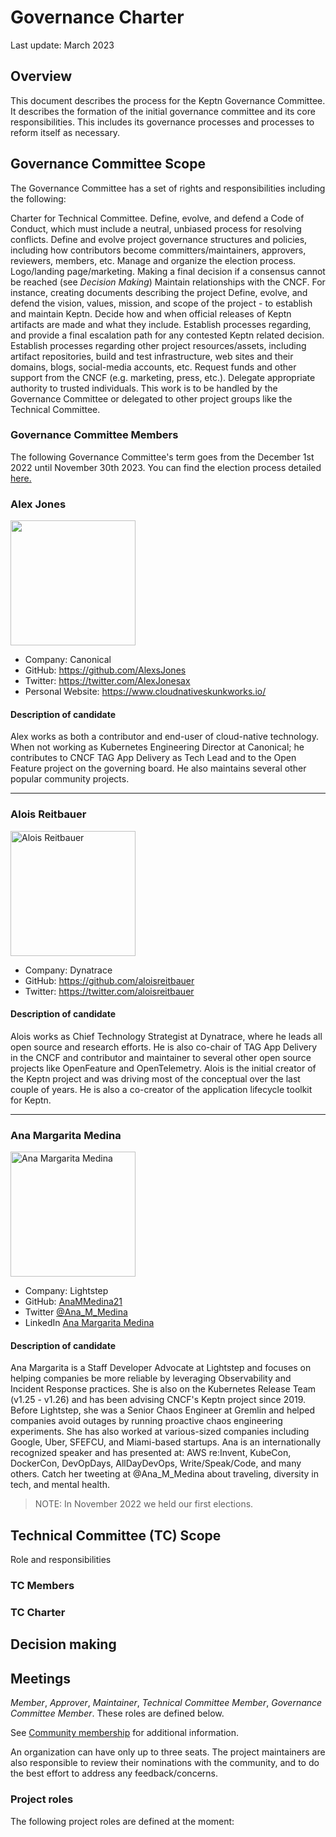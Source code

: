 # Governance Charter

 Last update: March 2023

 ## Overview

 This document describes the process for the Keptn Governance Committee.
 It describes the formation of the initial governance committee and its core responsibilities.
 This includes its governance processes and processes to reform itself as necessary.


 ## Governance Committee Scope


 The Governance Committee has a set of rights and responsibilities including the following:

 Charter for Technical Committee.
 Define, evolve, and defend a Code of Conduct, which must include a neutral, unbiased process for resolving conflicts.
 Define and evolve project governance structures and policies, including how contributors become committers/maintainers, approvers, reviewers, members, etc.
 Manage and organize the election process.
 Logo/landing page/marketing.
 Making a final decision if a consensus cannot be reached (see _Decision Making_)
 Maintain relationships with the CNCF. For instance, creating documents describing the project
 Define, evolve, and defend the vision, values, mission, and scope of the project - to establish and maintain Keptn.
 Decide how and when official releases of Keptn artifacts are made and what they include.
 Establish processes regarding, and provide a final escalation path for any contested Keptn related decision.
 Establish processes regarding other project resources/assets, including artifact repositories, build and test infrastructure, web sites and their domains, blogs, social-media accounts, etc.
 Request funds and other support from the CNCF (e.g. marketing, press, etc.).
 Delegate appropriate authority to trusted individuals.
 This work is to be handled by the Governance Committee or delegated to other project groups like the Technical Committee.


 ### Governance Committee Members

 The following Governance Committee's term goes from the December 1st 2022 until November 30th 2023.
 You can find the election process detailed [here.](https://github.com/keptn/community/blob/main/elections/2022/governance-committee-election.md)

 ### Alex Jones

 <img src="https://i.ibb.co/M5SLpD0/KC-CNC-NA-headshot-221027-Alex-Jones-2215.jpg" height="200" />

 - Company: Canonical
 - GitHub: https://github.com/AlexsJones
 - Twitter: https://twitter.com/AlexJonesax
 - Personal Website: https://www.cloudnativeskunkworks.io/

 #### Description of candidate ####

 Alex works as both a contributor and end-user of cloud-native technology. 
 When not working as Kubernetes Engineering Director at Canonical; he contributes to CNCF TAG App Delivery as Tech Lead and to the Open Feature project on the governing board. He also maintains several other popular community projects.

 ---

 ### Alois Reitbauer

 <img src="https://engineering.dynatrace.com/_next/image?url=https%3A%2F%2Fbackend.engineering.dynatrace.com%2Fimg%2Fresized%2F291%3Fwidth%3D220&w=3840&q=90" alt="Alois Reitbauer" height="200" width="200">

 - Company: Dynatrace
 - GitHub: https://github.com/aloisreitbauer
 - Twitter: https://twitter.com/aloisreitbauer

 #### Description of candidate ####

 Alois works as Chief Technology Strategist at Dynatrace, where he leads all open source and research efforts. He is also co-chair of TAG App Delivery in the CNCF and contributor and maintainer to several other open source projects like OpenFeature and OpenTelemetry. Alois is the initial creator of the Keptn project and was driving most of the conceptual over the last couple of years. He is also a co-creator of the application lifecycle toolkit for Keptn. 

 ---

 ### Ana Margarita Medina

 <img src="https://avatars.githubusercontent.com/u/3894791" alt="Ana Margarita Medina" height="200" width="200">

 - Company: Lightstep
 - GitHub: [AnaMMedina21](https://github.com/AnaMMedina21)
 - Twitter [@Ana_M_Medina](https://twitter.com/Ana_M_Medina)
 - LinkedIn [Ana Margarita Medina](https://www.linkedin.com/in/anammedina/)

 #### Description of candidate ####
 Ana Margarita is a Staff Developer Advocate at Lightstep and focuses on helping companies be more reliable by leveraging Observability and Incident Response practices. She is also on the Kubernetes Release Team (v1.25 - v1.26) and has been advising CNCF's Keptn project since 2019. Before Lightstep, she was a Senior Chaos Engineer at Gremlin and helped companies avoid outages by running proactive chaos engineering experiments. She has also worked at various-sized companies including Google, Uber, SFEFCU, and Miami-based startups. Ana is an internationally recognized speaker and has presented at: AWS re:Invent, KubeCon, DockerCon, DevOpDays, AllDayDevOps, Write/Speak/Code, and many others. Catch her tweeting at @Ana_M_Medina about traveling, diversity in tech, and mental health.

 > NOTE:
 > In November 2022 we held our first elections.

 ## Technical Committee (TC) Scope

 Role and responsibilities


 ### TC Members



 ### TC Charter



 ## Decision making



 ## Meetings
 _Member_,
 _Approver_,
 _Maintainer_,
 _Technical Committee Member_,
 _Governance Committee Member_.
 These roles are defined below.

 See [Community membership](./COMMUNITY_MEMBERSHIP.md) for additional information.





 An organization can have only up to three seats.
 The project maintainers are also responsible to review their nominations with the community,
 and to do the best effort to address any feedback/concerns.


 ### Project roles

 The following project roles are defined at the moment:

